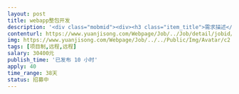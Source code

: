 ```yaml
---                
layout: post       
title: webapp整包开发           
description: '<div class="mobmid"><div><h3 class="item_title">需求描述</h3><p>一、需求描述：<br/>App介绍：<br/>谋者APP，主要是帮助需要推广项目的公司或者团队，提供一个发布项目，寻找推广团队大咖，对接项目的一个服务平台，帮助需要做项目的大咖筛选更好的项目，达到资源共享的一个平台，主要功能有：上传项目，项目置顶，项目下架，找大咖，动态，开通会员，创建团队，团队管理，推广套餐等。<br/>人才要求：<br/>团队开发，目前UI正在开发中，如果团队中有UI更好。<br/> <br/>二、合作方式：<br/>项目制，远程开发，时间40天，费用3w。</p></div><!--info end--></div>'     
contenturl: https://www.yuanjisong.com/Webpage/Job/../Job/detail/jobid/101495      
img: https://www.yuanjisong.com/Webpage/Job/../../Public/Img/Avatar/c2.jpg             
tags: [项目制,远程,远程]            
salary: 30400元          
publish_time: '已发布 10 小时'         
apply: 40                   
time_range: 38天              
status: 招募中                  
---                 
```

